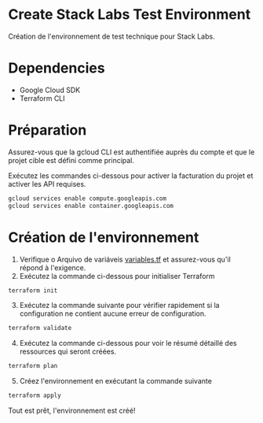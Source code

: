 # Create Stack Labs Test Environment

Création de l'environnement de test technique pour Stack Labs.

# Dependencies

* Google Cloud SDK
* Terraform CLI


# Préparation

Assurez-vous que la gcloud CLI est authentifiée auprès du compte et que le projet cible est défini comme principal.

Exécutez les commandes ci-dessous pour activer la facturation du projet et activer les API requises.

```sh
gcloud services enable compute.googleapis.com
gcloud services enable container.googleapis.com
```

# Création de l'environnement

1. Verifique o Arquivo de variáveis [variables.tf](https://github.com/stacklabs-test/environment/blob/main/variables.tf) et assurez-vous qu'il répond à l'exigence.
2. Exécutez la commande ci-dessous pour initialiser Terraform
```sh
terraform init
```
3. Exécutez la commande suivante pour vérifier rapidement si la configuration ne contient aucune erreur de configuration.
```sh
terraform validate
```
4. Exécutez la commande ci-dessous pour voir le résumé détaillé des ressources qui seront créées.
```sh
terraform plan
```
5. Créez l'environnement en exécutant la commande suivante
```sh
terraform apply
```

Tout est prêt, l'environnement est créé!
